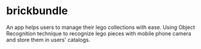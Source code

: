 # brickbundle

An app helps users to manage their lego collections with ease.
Using Object Recognition technique to recognize lego pieces with mobile phone camera and store them in users' catalogs.

